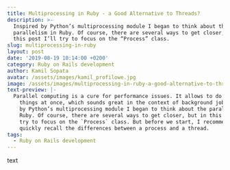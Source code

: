 ```yaml
---
title: Multiprocessing in Ruby - a Good Alternative to Threads?
description: >-
  Inspired by Python’s multiprocessing module I began to think about the  
  parallelism in Ruby. Of course, there are several ways to get closer, but in  
  this post I’ll try to focus on the “Process” class.
slug: multiprocessing-in-ruby
layout: post
date: '2019-08-19 10:14:00 +0200'
category: Ruby on Rails development
author: Kamil Sopata
avatar: /assets/images/kamil_profilowe.jpg
image: /assets/images/multiprocessing-in-ruby-a-good-alternative-to-threads_.png
text-preview: |-
  Parallel computing is a cure for performance issues. It allows to do several
    things at once, which sounds great in the context of background jobs. Inspired
    by Python’s multiprocessing module I began to think about the parallelism in
    Ruby. Of course, there are several ways to get closer, but in this post I’ll
    try to focus on the `Process` class. But before we start, I recommend that you
    quickly recall the differences between a process and a thread.
tags:
  - Ruby on Rails development
---
```

text
